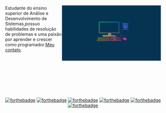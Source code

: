 <p>
    <img height="180em" align="right" src="https://github.com/JoseHenriquePatrocinio/JoseHenriquePatrocinio/blob/main/pc.jpg"/>
    
   Estudante do ensino superior de Análise e Desenvolvimento de Sistemas,possuo habilidades de resolução de problemas e uma paixão por aprender e crescer como
programador.<a href="mailto:henriquepatrocinio98@gmail.com" target="_blank">Meu contato</a>.
</p>

<br />
<br />
<br />
<br />
<br />
<br />
<br />

<div align="center">

[![forthebadge](https://forthebadge.com/images/badges/built-by-developers.svg)](https://forthebadge.com)
[![forthebadge](https://forthebadge.com/images/badges/uses-badges.svg)](https://forthebadge.com)
[![forthebadge](https://forthebadge.com/images/badges/not-a-bug-a-feature.svg)](https://forthebadge.com)
[![forthebadge](https://forthebadge.com/images/badges/designed-in-ms-paint.svg)](https://forthebadge.com)
[![forthebadge](https://forthebadge.com/images/badges/powered-by-coffee.svg)](https://forthebadge.com)
[![forthebadge](https://forthebadge.com/images/badges/it-works-why.svg)](https://forthebadge.com)
</div>
